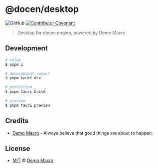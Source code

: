 # @docen/desktop

![GitHub](https://img.shields.io/github/license/DemoMacro/docen)
[![Contributor Covenant](https://img.shields.io/badge/Contributor%20Covenant-2.1-4baaaa.svg)](https://www.contributor-covenant.org/version/2/1/code_of_conduct/)

> Desktop for docen engine, powered by Demo Macro.

## Development

```bash
# setup
$ pnpm i

# development server
$ pnpm tauri dev

# production
$ pnpm tauri build

# preview
$ pnpm tauri preview
```

## Credits

- [Demo Macro](https://github.com/DemoMacro) - Always believe that good things are about to happen.

## License

- [MIT](LICENSE) &copy; [Demo Macro](https://imst.xyz/)
